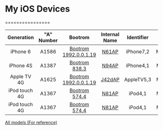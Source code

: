 # My iOS Devices
================


| Generation    | "A" Number | Bootrom                 | Internal Name | Identifier | Model | iOS   |
|:-------------:|:----------:|:-----------------------:|:-------------:|:----------:|:-----:|:-----:|
| iPhone 6      | A1586      | [Bootrom 1992.0.0.1.19] | [N61AP]       | iPhone7,2  | MG4H2 | 9.3   |
| iPhone 4S     | A1387      | [Bootrom 838.3]         | [N94AP]       | iPhone4,1  | MD239 | 7.1.2 |
| Apple TV 4G   | A1625      | [Bootrom 1992.0.0.1.19] | [J42dAP]      | AppleTV5,3 | MGY52 | 9.2   |
| iPod touch 4G | A1367      | [Bootrom 574.4]         | [N81AP]       | iPod4,1    | MD057 | 6.1   |
| iPod touch 4G | A1367      | [Bootrom 574.4]         | [N81AP]       | iPod4,1    | MC540 | 6.1.3 |

[All models (For reference)](https://www.theiphonewiki.com/wiki/Models)

[Bootrom 1992.0.0.1.19]: https://www.theiphonewiki.com/wiki/Bootrom_1992.0.0.1.19
[Bootrom 838.3]: https://www.theiphonewiki.com/wiki/Bootrom_838.3
[Bootrom 574.4]: https://www.theiphonewiki.com/wiki/Bootrom_574.4

[N61AP]: https://www.theiphonewiki.com/wiki/N61AP
[N94AP]: https://www.theiphonewiki.com/wiki/N94AP
[J42dAP]: https://www.theiphonewiki.com/wiki/J42dAP
[N81AP]: https://www.theiphonewiki.com/wiki/N81AP
